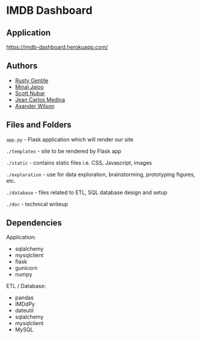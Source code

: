 # IMDB Dashboard

## Application

https://imdb-dashboard.herokuapp.com/

## Authors

* [Rusty Gentile](https://github.com/rustygentile)
* [Minal Jajoo](https://github.com/minaljajoo)
* [Scott Nubar](https://github.com/Rasbeartin)
* [Jean Carlos Medina](https://github.com/JCMedinaG)
* [Axander Wilson](https://github.com/AxanderW)

## Files and Folders

`app.py` - Flask application which will render our site

`./templates` - site to be rendered by Flask app

`./static` - contains static files i.e. CSS, Javascript, images

`./exploration` - use for data exploration, brainstorming, prototyping figures, etc.

`./database` - files related to ETL, SQL database design and setup

`./doc` - technical writeup

## Dependencies

Application:

* sqlalchemy
* mysqlclient
* flask
* gunicorn
* numpy

ETL / Database:

* pandas
* IMDdPy
* dateutil
* sqlalchemy
* mysqlclient
* MySQL 
